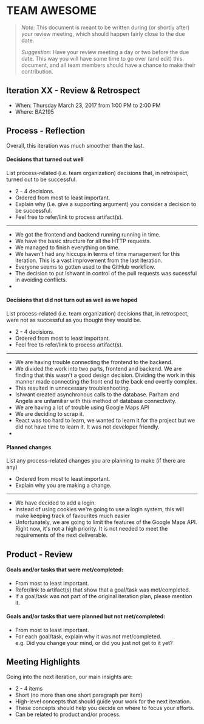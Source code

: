 # TEAM AWESOME

 > _Note:_ This document is meant to be written during (or shortly after) your review meeting, which should happen fairly close to the due date.      
 >      
 > _Suggestion:_ Have your review meeting a day or two before the due date. This way you will have some time to go over (and edit) this document, and all team members should have a chance to make their contribution.


## Iteration XX - Review & Retrospect

 * When: Thursday March 23, 2017 from 1:00 PM to 2:00 PM
 * Where: BA2195

## Process - Reflection

Overall, this iteration was much smoother than the last. 

#### Decisions that turned out well

List process-related (i.e. team organization) decisions that, in retrospect, turned out to be successful.


 * 2 - 4 decisions.
 * Ordered from most to least important.
 * Explain why (i.e. give a supporting argument) you consider a decision to be successful.
 * Feel free to refer/link to process artifact(s).
---
 * We got the frontend and backend running running in time.
 * We have the basic structure for all the HTTP requests.
 * We managed to finish everything on time. 
 * We haven't had any hiccups in terms of time management for this iteration. 
 This is a vast improvement from the last iteration.
 * Everyone seems to gotten used to the GitHub workflow.
 * The decision to put Ishwant in control of the pull requests was sucessful in avoiding conflicts.
 * 


#### Decisions that did not turn out as well as we hoped

List process-related (i.e. team organization) decisions that, in retrospect, were not as successful as you thought they would be.

 * 2 - 4 decisions.
 * Ordered from most to least important.
 * Feel free to refer/link to process artifact(s).
----
 * We are having trouble connecting the frontend to the backend.
 * We divided the work into two parts, frontend and backend. We are finding that this wasn't a good design decision.
 Dividing the work in this manner made connecting the front end to the back end overtly complex.
 * This resulted in unnecessary troubleshooting.
 * Ishwant created asynchronous calls to the database. Parham and Angela are unfamiliar with this method of 
 database connectivity.
 * We are having a lot of trouble using Google Maps API
 * We are deciding to scrap it.
 * React was too hard to learn, we wanted to learn it for the project but we did not have time to learn it.
 It was not developer friendly.
 * 


#### Planned changes

List any process-related changes you are planning to make (if there are any)

 * Ordered from most to least important.
 * Explain why you are making a change.
---
 * We have decided to add a login.
 * Instead of using cookies we're going to use a login system, this will 
 make keeping track of favourites much easier
 * Unfortunately, we are going to limit the features of the Google Maps API.
 Right now, it's not a high priority. It is not needed to meet the requirements of the 
 next deliverable.



## Product - Review

#### Goals and/or tasks that were met/completed:

 * From most to least important.
 * Refer/link to artifact(s) that show that a goal/task was met/completed.
 * If a goal/task was not part of the original iteration plan, please mention it.

#### Goals and/or tasks that were planned but not met/completed:

 * From most to least important.
 * For each goal/task, explain why it was not met/completed.      
   e.g. Did you change your mind, or did you just not get to it yet?

## Meeting Highlights

Going into the next iteration, our main insights are:

 * 2 - 4 items
 * Short (no more than one short paragraph per item)
 * High-level concepts that should guide your work for the next iteration.
 * These concepts should help you decide on where to focus your efforts.
 * Can be related to product and/or process.